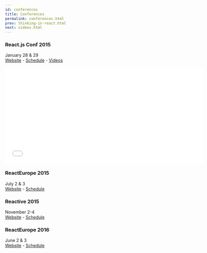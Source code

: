 ```yaml
---
id: conferences
title: Conferences
permalink: conferences.html
prev: thinking-in-react.html
next: videos.html
---
```


### React.js Conf 2015
January 28 & 29<br />
[Website](http://conf.reactjs.com/) - [Schedule](http://conf.reactjs.com/schedule.html) - [Videos](https://www.youtube-nocookie.com/playlist?list=PLb0IAmt7-GS1cbw4qonlQztYV1TAW0sCr)

<iframe width="650" height="315" src="//www.youtube-nocookie.com/embed/KVZ-P-ZI6W4?list=PLb0IAmt7-GS1cbw4qonlQztYV1TAW0sCr" frameborder="0" allowfullscreen></iframe>

### ReactEurope 2015
July 2 & 3<br />
[Website](http://www.react-europe.org/) - [Schedule](http://www.react-europe.org/#schedule)

### Reactive 2015
November 2-4<br />
[Website](https://reactive2015.com/) - [Schedule](https://reactive2015.com/schedule_speakers.html#schedule)

### ReactEurope 2016
June 2 & 3<br />
[Website](http://www.react-europe.org/) - [Schedule](http://www.react-europe.org/#schedule)
